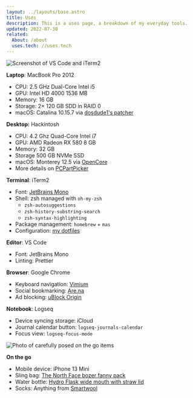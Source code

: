 ```yaml
---
layout: ../layouts/base.astro
title: Uses
description: This is a uses page, a breakdown of my everyday tools.
updated: 2022-07-30
related:
  About: /about
  uses.tech: //uses.tech
---
```


![Screenshot of VS Code and iTerm2](/img/screenshot-vscode-terminal.png "Screenshot of VS Code and iTerm2")

**Laptop**: MacBook Pro 2012
- CPU: 2.5 GHz Dual-Core Intel i5
- GPU: Intel HD 4000 1536 MB
- Memory: 16 GB
- Storage: 2× 120 GB SDD in RAID 0
- macOS: Catalina 10.15.7 via [dosdude1's patcher](http://dosdude1.com/catalina/)

**Desktop:** Hackintosh
- CPU: 4.2 Ghz Quad-Core Intel i7
- GPU: AMD Radeon RX 580 8 GB
- Memory: 32 GB
- Storage 500 GB NVMe SSD
- macOS: Monterey 12.5 via [OpenCore](//dortania.github.io/OpenCore-Install-Guide/)
- More details on [PCPartPicker](//pcpartpicker.com/b/Qfb8TW)

**Terminal**: iTerm2
- Font: [JetBrains Mono](//www.jetbrains.com/lp/mono/)
- Shell: zsh managed with `oh-my-zsh`
	- `zsh-autosuggestions`
	- `zsh-history-substring-search`
	- `zsh-syntax-highlighting`
- Package management: `homebrew` + `mas`
- Configuration: [my dotfiles](//github.com/sdvim/dotfiles)

**Editor**: VS Code
- Font: JetBrains Mono
- Linting: Prettier

**Browser**: Google Chrome
- Keyboard navigation: [Vimium](//chrome.google.com/webstore/detail/vimium/dbepggeogbaibhgnhhndojpepiihcmeb?hl=en)
- Social bookmarking: [Are.na](//chrome.google.com/webstore/detail/arena/lkihjlcipnbgeokmfnpogjfflofbfhga?hl=en)
- Ad blocking: [uBlock Origin](//chrome.google.com/webstore/detail/ublock-origin/cjpalhdlnbpafiamejdnhcphjbkeiagm?hl=en)

**Notebook**: Logseq
- Device syncing storage: iCloud
- Journal calendar button: `logseq-journals-calendar`
- Focus view: `logseq-focus-mode`

![Photo of carefully posed on the go items](/img/photo-on-the-go-stuff.jpg "Photo of carefully posed on the go items")

**On the go**
- Mobile device: iPhone 13 Mini
- Sling bag: [The North Face bozer fanny pack](//www.asos.com/us/the-north-face/the-north-face-bozer-fanny-pack-in-yellow/prd/21674067)
- Water bottle: [Hydro Flask wide mouth with straw lid](//www.hydroflask.com/40-oz-wide-mouth-w-straw-lid?color=white)
- Socks: Anything from [Smartwool](//www.smartwool.com/)